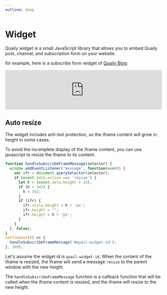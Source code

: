 ```yaml
---
outline: deep
---
```


# Widget

Quaily widget is a small JavaScript library that allows you to embed Quaily post, channel, and subscription form on your website.

for example, here is a subscribe form widget of [Quaily Blog](https://quaily.com/blog):

<iframe src="https://quaily.com/blog/widget.external?theme=light&amp;list_slug=blog&amp;layout=subscribe_form&amp;lang=en&amp;logged=ignore" data-theme="light" width="100%" height="128px" title="Quail Widget" frameborder="0" allow="web-share" allowfullscreen=""></iframe>

## Auto resize 

The widget includes anti-bot protection, so the iframe content will grow in height in some cases.

To avoid the incomplete display of the iframe content, you can use javascript to resize the iframe to its content.

```js
function handleSubscribeFrameMessage(selector) {
  window.addEventListener('message', function(event) {
    var ifr = document.querySelector(selector);
    if (event.data.action === 'resize') {
      let h = (event.data.height + 20);
      if (h > 342) {
        h = 342;
      }
      if (ifr) {
        ifr.style.height = h + 'px';
        ifr.height = "";
        ifr.height = h + 'px';
      }
    }
  }, false);
}
setTimeout(() => {
  handleSubscribeFrameMessage('#quail-widget-id');
}, 100);
```

Let's assume the widget id is `quail-widget-id`. When the content of the iframe is resized, the iframe will send a message `resize` to the parent window with the new height.

The `handleSubscribeFrameMessage` function is a callback function that will be called when the iframe content is resized, and the iframe will resize to the new height.

